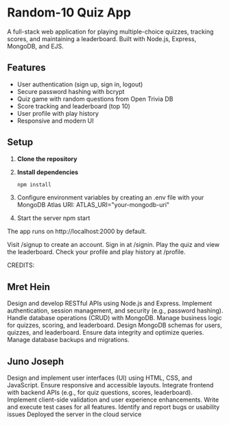 # Random-10 Quiz App

A full-stack web application for playing multiple-choice quizzes, tracking scores, and maintaining a leaderboard. Built with Node.js, Express, MongoDB, and EJS.

## Features

- User authentication (sign up, sign in, logout)
- Secure password hashing with bcrypt
- Quiz game with random questions from Open Trivia DB
- Score tracking and leaderboard (top 10)
- User profile with play history
- Responsive and modern UI


## Setup

1. **Clone the repository**
2. **Install dependencies**
   ```sh
   npm install 

3. Configure environment variables by creating an .env file with your MongoDB Atlas URI:
   ATLAS_URI="your-mongodb-uri"

4. Start the server
    npm start
   
The app runs on http://localhost:2000 by default.

Visit /signup to create an account.
Sign in at /signin.
Play the quiz and view the leaderboard.
Check your profile and play history at /profile.


CREDITS:

## Mret Hein 
Design and develop RESTful APIs using Node.js and Express.
Implement authentication, session management, and security (e.g., password hashing).
Handle database operations (CRUD) with MongoDB.
Manage business logic for quizzes, scoring, and leaderboard.
Design MongoDB schemas for users, quizzes, and leaderboard.
Ensure data integrity and optimize queries.
Manage database backups and migrations.

## Juno Joseph
Design and implement user interfaces (UI) using HTML, CSS, and JavaScript.
Ensure responsive and accessible layouts.
Integrate frontend with backend APIs (e.g., for quiz questions, scores, leaderboard).
Implement client-side validation and user experience enhancements.
Write and execute test cases for all features.
Identify and report bugs or usability issues
Deployed the server in the cloud service

## 
